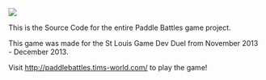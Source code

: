 ![](https://raw.github.com/SeiferTim/BallGame/master/website/img/title-logo.png)

This is the Source Code for the entire Paddle Battles game project.

This game was made for the St Louis Game Dev Duel from November 2013 - December 2013.

Visit http://paddlebattles.tims-world.com/ to play the game!
